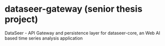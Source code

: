 # dataseer-gateway (senior thesis project)
DataSeer - API Gateway and persistence layer for dataseer-core, an Web AI based time series analysis application
